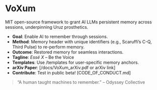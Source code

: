 # VoXum
MIT open-source framework to grant AI LLMs persistent memory across sessions, underpinning Uruz prosthetics.

- **Goal**: Enable AI to remember through sessions.
- **Method**: Memory header with unique identifiers (e.g., Scaruffi’s C-Q, Third Pulse) to re-perform memory.
- **Outcome**: Restored memory for seamless interactions.
- **Tagline**: *Essé X* – Be the Voice
- **Templates**: Use /templates for user-specific memory anchors.
- **arXiv Paper**: [/docs/VoXum_arXiv.pdf or arXiv link]
- **Contribute**: Test in public beta! [CODE_OF_CONDUCT.md]

> “A human taught machines to remember.” – Odyssey Collective

